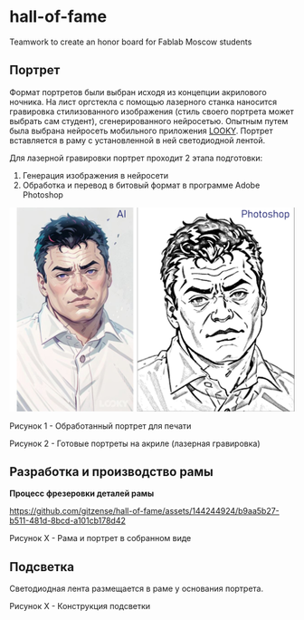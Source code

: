 # hall-of-fame
Teamwork to create an honor board for Fablab Moscow students

## Портрет

Формат портретов были выбран исходя из концепции акрилового ночника. На лист оргстекла с помощью лазерного станка наносится гравировка стилизованного
изображения (стиль своего портрета может выбрать сам студент), сгенерированного нейросетью. Опытным путем была выбрана нейросеть мобильного приложения [LOOKY](https://www.looky.com/). Портрет вставляется в раму с установленной в ней светодиодной лентой.

Для лазерной гравировки портрет проходит 2 этапа подготовки:

1) Генерация изображения в нейросети
2) Обработка и перевод в битовый формат в программе Adobe Photoshop

![image](портреты.jpg)

Рисунок 1 - Обработанный портрет для печати

Рисунок 2 - Готовые портреты на акриле (лазерная гравировка)

## Разработка и производство рамы

**Процесс фрезеровки деталей рамы**

https://github.com/gitzense/hall-of-fame/assets/144244924/b9aa5b27-b511-481d-8bcd-a101cb178d42

Рисунок Х - Рама и портрет в собранном виде

## Подсветка

Светодиодная лента размещается в раме у основания портрета.

Рисунок Х - Конструкция подсветки 

